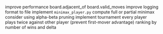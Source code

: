 improve performance
    board.adjacent_of
    board.valid_moves
improve logging
    format
    to file
implement `minimax_player.py`
    compute full or partial minimax
    consider using alpha-beta pruning
implement tournament
    every player plays twice against other player (prevent first-mover advantage)
    ranking by number of wins and delta

